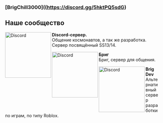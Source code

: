 ### [BrigChill3000]((https://discord.gg/5hktPQ5sdG)

## Наше сообщество
[<img src="https://i.imgur.com/lOHdByt.png" alt="Discord" width="150" align="left">](https://discord.gg/2WAsvv5B5v)
**Discord-сервер.**<br>Общение космонавтов, а так же разработка. Сервер посвящённый SS13/14.

[<img src="https://i.imgur.com/lOHdByt.png" alt="Discord" width="150" align="left">](https://discord.gg/UEQDBC2TEj)
**Бриг**<br>Бриг, сервер для общения.

[<img src="https://i.imgur.com/lOHdByt.png" alt="Discord" width="150" align="left">](https://discord.gg/fRsn7RxdQp)
**Brig Dev**<br>Альтернативный сервер разработки по играм, по типу Roblox.
